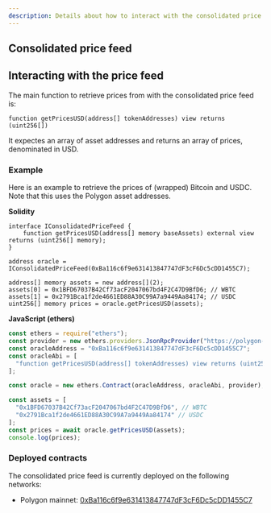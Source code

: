 ```yaml
---
description: Details about how to interact with the consolidated price feed
---
```


## Consolidated price feed

## Interacting with the price feed

The main function to retrieve prices from with the consolidated price feed is:

```solidity
function getPricesUSD(address[] tokenAddresses) view returns (uint256[])
```

It expectes an array of asset addresses and returns an array of prices, denominated in USD.

### Example

Here is an example to retrieve the prices of (wrapped) Bitcoin and USDC. Note that this uses the Polygon asset addresses.

**Solidity**
```solidity
interface IConsolidatedPriceFeed {
    function getPricesUSD(address[] memory baseAssets) external view returns (uint256[] memory);
}

address oracle = IConsolidatedPriceFeed(0xBa116c6f9e631413847747dF3cF6Dc5cDD1455C7);

address[] memory assets = new address[](2);
assets[0] = 0x1BFD67037B42Cf73acF2047067bd4F2C47D9BfD6; // WBTC
assets[1] = 0x2791Bca1f2de4661ED88A30C99A7a9449Aa84174; // USDC
uint256[] memory prices = oracle.getPricesUSD(assets);
```

**JavaScript (ethers)**
```javascript
const ethers = require("ethers");
const provider = new ethers.providers.JsonRpcProvider("https://polygon-rpc.com");
const oracleAddress = "0xBa116c6f9e631413847747dF3cF6Dc5cDD1455C7";
const oracleAbi = [
  "function getPricesUSD(address[] tokenAddresses) view returns (uint256[])"
];

const oracle = new ethers.Contract(oracleAddress, oracleAbi, provider);

const assets = [
  "0x1BFD67037B42Cf73acF2047067bd4F2C47D9BfD6", // WBTC
  "0x2791Bca1f2de4661ED88A30C99A7a9449Aa84174" // USDC
];
const prices = await oracle.getPricesUSD(assets);
console.log(prices);
```

### Deployed contracts

The consolidated price feed is currently deployed on the following networks:

* Polygon mainnet: [0xBa116c6f9e631413847747dF3cF6Dc5cDD1455C7](https://polygonscan.com/address/0xBa116c6f9e631413847747dF3cF6Dc5cDD1455C7)

